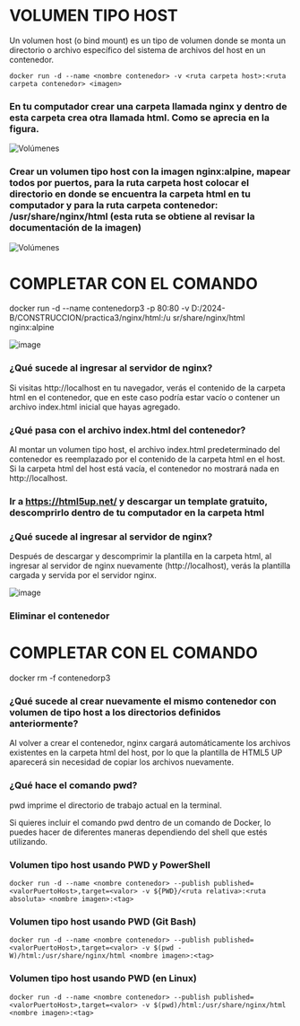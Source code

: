 # VOLUMEN TIPO HOST
Un volumen host (o bind mount) es un tipo de volumen donde se monta un directorio o archivo específico del sistema de archivos del host en un contenedor.

```
docker run -d --name <nombre contenedor> -v <ruta carpeta host>:<ruta carpeta contenedor> <imagen> 
```
### En tu computador crear una carpeta llamada nginx y dentro de esta carpeta crea otra llamada html. Como se aprecia en la figura.
![Volúmenes](img/directorio.PNG)

### Crear un volumen tipo host con la imagen nginx:alpine, mapear todos por puertos, para la ruta carpeta host colocar el directorio en donde se encuentra la carpeta html en tu computador y para la ruta carpeta contenedor: /usr/share/nginx/html (esta ruta se obtiene al revisar la documentación de la imagen)
![Volúmenes](img/volumen-host.PNG)
# COMPLETAR CON EL COMANDO

docker run -d --name contenedorp3 -p 80:80 -v D:/2024-B/CONSTRUCCION/practica3/nginx/html:/u
sr/share/nginx/html nginx:alpine

![image](https://github.com/user-attachments/assets/0b13a37a-257e-4297-9e57-a99aead5f49b)

### ¿Qué sucede al ingresar al servidor de nginx?

Si visitas http://localhost en tu navegador, verás el contenido de la carpeta html en el contenedor, que en este caso podría estar vacío o contener un archivo index.html inicial que hayas agregado.

### ¿Qué pasa con el archivo index.html del contenedor?

Al montar un volumen tipo host, el archivo index.html predeterminado del contenedor es reemplazado por el contenido de la carpeta html en el host. Si la carpeta html del host está vacía, el contenedor no mostrará nada en http://localhost.

### Ir a https://html5up.net/ y descargar un template gratuito, descomprirlo dentro de tu computador en la carpeta html
### ¿Qué sucede al ingresar al servidor de nginx?

Después de descargar y descomprimir la plantilla en la carpeta html, al ingresar al servidor de nginx nuevamente (http://localhost), verás la plantilla cargada y servida por el servidor nginx.

![image](https://github.com/user-attachments/assets/7afca6d1-04a8-40c3-96dd-ffe91753936a)

### Eliminar el contenedor
# COMPLETAR CON EL COMANDO

docker rm -f contenedorp3

### ¿Qué sucede al crear nuevamente el mismo contenedor con volumen de tipo host a los directorios definidos anteriormente?

Al volver a crear el contenedor, nginx cargará automáticamente los archivos existentes en la carpeta html del host, por lo que la plantilla de HTML5 UP aparecerá sin necesidad de copiar los archivos nuevamente.

### ¿Qué hace el comando pwd?

pwd imprime el directorio de trabajo actual en la terminal.

Si quieres incluir el comando pwd dentro de un comando de Docker, lo puedes hacer de diferentes maneras dependiendo del shell que estés utilizando.


### Volumen tipo host usando PWD y PowerShell
```
docker run -d --name <nombre contenedor> --publish published=<valorPuertoHost>,target=<valor> -v ${PWD}/<ruta relativa>:<ruta absoluta> <nombre imagen>:<tag> 
```

### Volumen tipo host usando PWD (Git Bash)

```
docker run -d --name <nombre contenedor> --publish published=<valorPuertoHost>,target=<valor> -v $(pwd -W)/html:/usr/share/nginx/html <nombre imagen>:<tag> 
```

### Volumen tipo host usando PWD (en Linux)

```
docker run -d --name <nombre contenedor> --publish published=<valorPuertoHost>,target=<valor> -v $(pwd)/html:/usr/share/nginx/html <nombre imagen>:<tag> 
```

